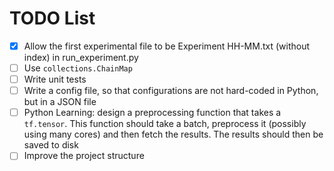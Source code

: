 # TODO List

- [x] Allow the first experimental file to be Experiment HH-MM.txt (without index) in run_experiment.py
- [ ] Use `collections.ChainMap`
- [ ] Write unit tests
- [ ] Write a config file, so that configurations are not hard-coded in Python, but in a JSON file
- [ ] Python Learning: design a preprocessing function that takes a `tf.tensor`. This function should take a batch, preprocess it (possibly using many cores) and then fetch the results. The results should then be saved to disk
- [ ] Improve the project structure